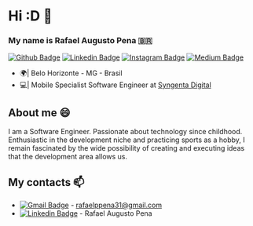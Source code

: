 # Hi :D 👋
### My name is Rafael Augusto Pena 🇧🇷
[![Github Badge](https://img.shields.io/badge/GitHub-100000?style=for-the-badge&logo=github&logoColor=white&link=https://github.com/RafaelPena31)](https://github.com/RafaelPena31)
[![Linkedin Badge](https://img.shields.io/badge/LinkedIn-0077B5?style=for-the-badge&logo=linkedin&logoColor=white&link=https://www.linkedin.com/in/rafael-augusto-pena/)](https://www.linkedin.com/in/rafael-augusto-pena/)
[![Instagram Badge](https://img.shields.io/badge/Instagram-E4405F?style=for-the-badge&logo=instagram&logoColor=white)](https://www.instagram.com/rafaelpena_dev/)
[![Medium Badge](https://img.shields.io/badge/Medium-12100E?style=for-the-badge&logo=medium&logoColor=white)](https://rafaelppena.medium.com/)

* 🌍| Belo Horizonte - MG - Brasil
* 💻| Mobile Specialist Software Engineer at [Syngenta Digital](https://syngentadigital.ag/)

## About me 😄
I am a Software Engineer. Passionate about technology since childhood. Enthusiastic in the development niche and practicing sports as a hobby, I remain fascinated by the wide possibility of creating and executing ideas that the development area allows us.

## My contacts 📫
- [![Gmail Badge](https://img.shields.io/badge/Gmail-D14836?style=for-the-badge&logo=gmail&logoColor=white)](mailto:rafaelppena31@gmail.com?subject=Hello) - rafaelppena31@gmail.com
- [![Linkedin Badge](https://img.shields.io/badge/LinkedIn-0077B5?style=for-the-badge&logo=linkedin&logoColor=white&link=https://www.linkedin.com/in/rafael-augusto-pena/)](https://www.linkedin.com/in/rafael-augusto-pena/) - Rafael Augusto Pena
